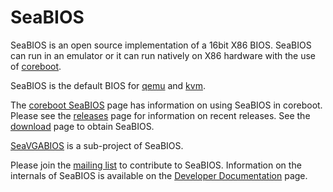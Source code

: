# SeaBIOS

SeaBIOS is an open source implementation of a 16bit X86 BIOS. SeaBIOS
can run in an emulator or it can run natively on X86 hardware with the
use of [coreboot](http://www.coreboot.org/).

SeaBIOS is the default BIOS for [qemu](http://www.qemu.org/) and
[kvm](http://www.linux-kvm.org/).

The [coreboot SeaBIOS](http://www.coreboot.org/SeaBIOS) page has
information on using SeaBIOS in coreboot. Please see the
[releases](Releases.md) page for information on recent releases. See
the [download](Download.md) page to obtain SeaBIOS.

[SeaVGABIOS](SeaVGABIOS.md) is a sub-project of SeaBIOS.

Please join the [mailing list](Mailinglist.md) to contribute to
SeaBIOS. Information on the internals of SeaBIOS is available on the
[Developer Documentation](Developer_Documentation.md) page.
